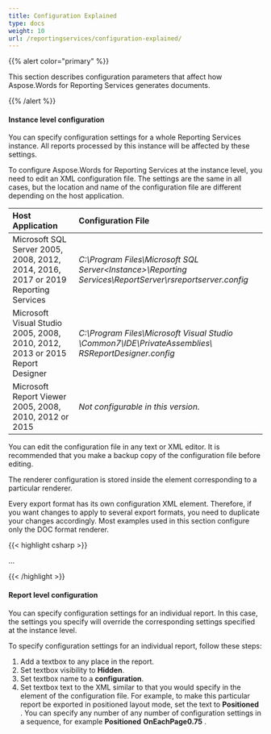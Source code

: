 ```yaml
---
title: Configuration Explained
type: docs
weight: 10
url: /reportingservices/configuration-explained/
---
```


{{% alert color="primary" %}} 

This section describes configuration parameters that affect how Aspose.Words for Reporting Services generates documents.

{{% /alert %}} 
#### **Instance level configuration**
You can specify configuration settings for a whole Reporting Services instance. All reports processed by this instance will be affected by these settings.

To configure Aspose.Words for Reporting Services at the instance level, you need to edit an XML configuration file. The settings are the same in all cases, but the location and name of the configuration file are different depending on the host application. 

|**Host Application** |**Configuration File** |
| :- | :- |
|Microsoft SQL Server 2005, 2008, 2012, 2014, 2016, 2017 or 2019 Reporting Services|*C:\Program Files\Microsoft SQL Server\<Instance>\Reporting Services\ReportServer\rsreportserver.config* |
|Microsoft Visual Studio 2005, 2008, 2010, 2012, 2013 or 2015 Report Designer|*C:\Program Files\Microsoft Visual Studio <Version>\Common7\IDE\PrivateAssemblies\ RSReportDesigner.config* |
|Microsoft Report Viewer 2005, 2008, 2010, 2012 or 2015|*Not configurable in this version.* |
You can edit the configuration file in any text or XML editor. It is recommended that you make a backup copy of the configuration file before editing.

The renderer configuration is stored inside the *<Extension>* element corresponding to a particular renderer. 

Every export format has its own configuration XML element. Therefore, if you want changes to apply to several export formats, you need to duplicate your changes accordingly. Most examples used in this section configure only the DOC format renderer. 

{{< highlight csharp >}}

 <!--This is an example of an empty configuration file.-->

<Render>

...

<Extension Name="AWDOC" Type="Aspose.Words.ReportingServices.DocRenderer,Aspose.Words.ReportingServices">

<!--Insert configuration elements for exporting to DOC here.-->

</Extension>


<Extension Name="AWRTF" Type="Aspose.Words.ReportingServices.RtfRenderer,Aspose.Words.ReportingServices">

<!--Insert configuration elements for exporting to RTF here.-->

</Extension>

<Extension Name="AWWML" Type="Aspose.Words.ReportingServices.WmlRenderer,Aspose.Words.ReportingServices">

<!--Insert configuration elements for exporting to WordML here.-->

</Extension>

<Extension Name="AWDOCX" Type="Aspose.Words.ReportingServices.DocxRenderer,Aspose.Words.ReportingServices">

<!--Insert configuration elements for exporting to OOXML here.-->

</Extension>

<Extension Name="AWHTML" Type="Aspose.Words.ReportingServices.HtmlRenderer,Aspose.Words.ReportingServices">

<!--Insert configuration elements for exporting to HTML here.-->

</Extension>

<Extension Name="AWMHTML" Type="Aspose.Words.ReportingServices.MhtmlRenderer,Aspose.Words.ReportingServices">

<!--Insert configuration elements for exporting to MHTML here.-->

</Extension>

<Extension Name="AWODT" Type="Aspose.Words.ReportingServices.OdtRenderer,Aspose.Words.ReportingServices">

<!--Insert configuration elements for exporting to ODT here.-->

</Extension>

<Extension Name="AWTXT" Type="Aspose.Words.ReportingServices.TxtRenderer,Aspose.Words.ReportingServices">

<!--Insert configuration elements for exporting to TXT here.-->

</Extension>

<Extension Name="AWXPS" Type="Aspose.Words.ReportingServices.XpsRenderer,Aspose.Words.ReportingServices">

<!--Insert configuration elements for exporting to XPS here.-->

</Extension>

<Extension Name="AWEPUB" Type="Aspose.Words.ReportingServices.EpubRenderer,Aspose.Words.ReportingServices">

<!--Insert configuration elements for exporting to EPUB here.-->

</Extension>


</Render>



{{< /highlight >}}
#### **Report level configuration**
You can specify configuration settings for an individual report. In this case, the settings you specify will override the corresponding settings specified at the instance level.

To specify configuration settings for an individual report, follow these steps: 

1. Add a textbox to any place in the report. 
1. Set textbox visibility to **Hidden**. 
1. Set textbox name to a **configuration**. 
1. Set textbox text to the XML similar to that you would specify in the *<Configuration>* element of the configuration file. For example, to make this particular report be exported in positioned layout mode, set the text to **<DocumentLayout>Positioned</DocumentLayout>** . You can specify any number of any number of configuration settings in a sequence, for example **<DocumentLayout>Positioned</DocumentLayout>** **<PageBreaks>OnEachPage</PageBreaks><SpacingFactor>0.75</SpacingFactor>** . 
